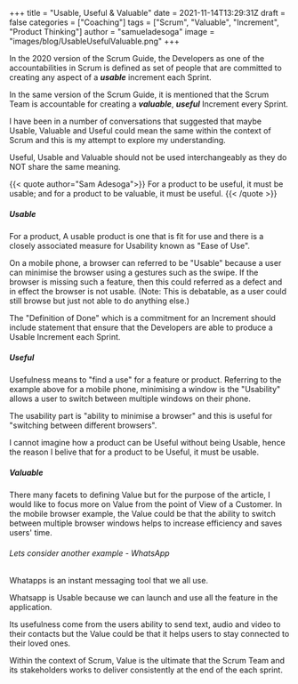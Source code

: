 +++
title = "Usable, Useful & Valuable"
date =  2021-11-14T13:29:31Z
draft = false
categories = ["Coaching"]
tags = ["Scrum", "Valuable", "Increment", "Product Thinking"]
author = "samueladesoga"
image = "images/blog/UsableUsefulValuable.png"
+++

In the 2020 version of the Scrum Guide, the Developers as one of the accountabilities in Scrum is defined as set of people that are committed to creating any aspect of a ***usable*** increment each Sprint. 

In the same version of the Scrum Guide, it is mentioned that the Scrum Team is accountable for creating a ***valuable***, ***useful*** Increment every Sprint.


I have been in a number of conversations that suggested that maybe Usable, Valuable and Useful could mean the same within the context of Scrum and this is my attempt to explore my understanding.

Useful, Usable and Valuable should not be used interchangeably as they do NOT share the same meaning.

{{< quote author="Sam Adesoga">}}
For a product to be useful, it must be usable; and for a product to be valuable, it must be useful.
{{< /quote >}}


##### Usable
For a product, A usable product is one that is fit for use and there is a closely associated measure for Usability known as "Ease of Use".

On a mobile phone, a browser can referred to be "Usable" because a user can minimise the browser using a gestures such as the swipe. If the browser is missing such a feature, then this could referred as a defect and in effect the browser is not usable. (Note: This is debatable, as a user could still browse but just not able to do anything else.)

The "Definition of Done" which is a commitment for an Increment should include statement that ensure that the Developers are able to produce a Usable Increment each Sprint. 

##### Useful

Usefulness means to "find a use" for a feature or product. Referring to the example above for a mobile phone, minimising a window is the "Usability" allows a user to switch between multiple 
windows on their phone. 

The usability part is "ability to minimise a browser" and this is useful for "switching between different browsers".

I cannot imagine how a product can be Useful without being Usable, hence the reason I belive that for a product to be Useful, it must be usable.

##### Valuable

There many facets to defining Value but for the purpose of the article, I would like to focus more on Value from the point of View of a Customer. In the mobile browser example, the Value could be that the ability to switch between multiple browser windows helps to increase efficiency and saves users' time.

###### Lets consider another example - WhatsApp

Whatapps is an instant messaging tool that we all use.

Whatsapp is Usable because we can launch and use all the feature in the application.

Its usefulness come from the users ability to send text, audio and video to their contacts but the Value could be that it helps users to stay connected to their loved ones.

Within the context of Scrum, Value is the ultimate that the Scrum Team and its stakeholders works to deliver consistently at the end of the each sprint. 
